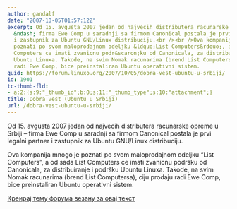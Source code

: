 ```yaml
---
author: gandalf
date: "2007-10-05T01:57:12Z"
excerpt: Od 15. avgusta 2007 jedan od najvecih distributera racunarske opreme u Srbiji
  &ndash; firma Ewe Comp u saradnji sa firmom Canonical postala je prvi legalni partner
  i zastupnik za Ubuntu GNU/Linux distribuciju.<br /><br />Ova kompanija mnogo je
  poznati po svom maloprodajnom odeljku &ldquo;List Computers&rdquo;, a od sada List
  Computers ce imati zvanicnu podr&scaron;ku od Canonicala, za distribuiranje i podr&scaron;ku
  Ubuntu Linuxa. Takode, na svim Nomak racunarima (brend List Computersa), ciju prodaju
  radi Ewe Comp, bice preinstaliran Ubuntu operativni sistem.
guid: https://forum.linuxo.org/2007/10/05/dobra-vest-ubuntu-u-srbiji/
id: 1901
tc-thumb-fld:
- a:2:{s:9:"_thumb_id";b:0;s:11:"_thumb_type";s:10:"attachment";}
title: Dobra vest (Ubuntu u Srbiji)
url: /dobra-vest-ubuntu-u-srbiji/
---
```

Od 15. avgusta 2007 jedan od najvecih distributera racunarske opreme u Srbiji &ndash; firma Ewe Comp u saradnji sa firmom Canonical postala je prvi legalni partner i zastupnik za Ubuntu GNU/Linux distribuciju.

Ova kompanija mnogo je poznati po svom maloprodajnom odeljku &ldquo;List Computers&rdquo;, a od sada List Computers ce imati zvanicnu podr&scaron;ku od Canonicala, za distribuiranje i podr&scaron;ku Ubuntu Linuxa. Takode, na svim Nomak racunarima (brend List Computersa), ciju prodaju radi Ewe Comp, bice preinstaliran Ubuntu operativni sistem.<!--break-->

[Креирај тему форума везану за овај текст](https://linuxo.org/nova-tema-na-forumu/?se_pid=1901)